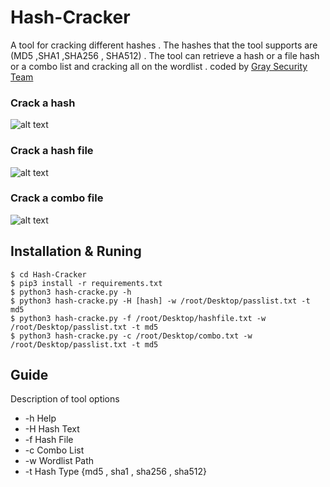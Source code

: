# Hash-Cracker
A tool for cracking different hashes . The hashes that the tool supports are (MD5 ,SHA1 ,SHA256 , SHA512) .
The tool can retrieve a hash or a file hash or a combo list  and cracking all on the wordlist .
coded by [Gray Security Team](https://T.me/S3CURITY_GRAY)


### Crack a hash
![alt text](http://s7.picofile.com/file/8392331626/one.png "Crack a Hash ")


### Crack a hash file
![alt text](http://s6.picofile.com/file/8392331634/file.png "Crack HAsh File ")


### Crack a combo file
![alt text](http://s7.picofile.com/file/8392331642/com.png "Crack Combo file ")



## Installation & Runing
``` 
$ cd Hash-Cracker 
$ pip3 install -r requirements.txt
$ python3 hash-cracke.py -h 
$ python3 hash-cracke.py -H [hash] -w /root/Desktop/passlist.txt -t md5
$ python3 hash-cracke.py -f /root/Desktop/hashfile.txt -w /root/Desktop/passlist.txt -t md5
$ python3 hash-cracke.py -c /root/Desktop/combo.txt -w /root/Desktop/passlist.txt -t md5
``` 
## Guide 

Description of tool options

* -h Help 
* -H Hash Text
* -f Hash File
* -c Combo List 
* -w Wordlist Path 
* -t Hash Type {md5 , sha1 , sha256 , sha512}
